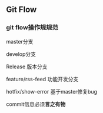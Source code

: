 ## Git Flow





### git flow操作规规范

master分支

develop分支

Release 版本分支

feature/rss-feed  功能开发分支

hotfix/show-error 基于master修复bug





commit信息必须**言之有物**



